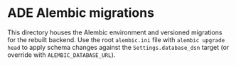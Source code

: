 # ADE Alembic migrations

This directory houses the Alembic environment and versioned migrations for the rebuilt backend.
Use the root `alembic.ini` file with `alembic upgrade head` to apply schema changes against the
`Settings.database_dsn` target (or override with `ALEMBIC_DATABASE_URL`).

